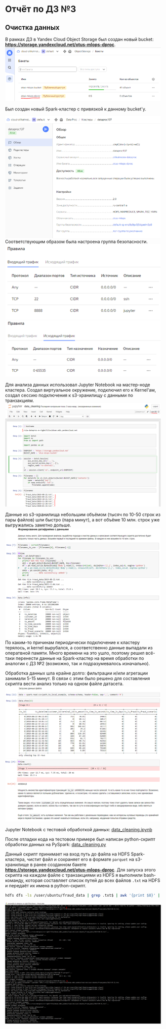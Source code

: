 # Отчёт по ДЗ №3

## Очистка данных
В рамках ДЗ в Yandex Cloud Object Storage был создан новый bucket:  
**https://storage.yandexcloud.net/otus-mlops-dproc**.  
![Новый bucket](hw3_img/new_bucket.PNG "Новый bucket")  

Был создан новый Spark-кластер с привязкой к данному bucket'у.  

![Новый Spark-кластер](hw3_img/new_spark_cluster.PNG "Новый Spark-кластер")  
Соответствующим образом была настроена группа безопасности.  
![Настройка группы безопасности](hw3_img/cluster_secgroup_in.PNG "Настройка группы безопасности")  
![Настройка группы безопасности](hw3_img/cluster_secgroup_out.PNG "Настройка группы безопасности")  

Для анализа данных использовал Jupyter Notebook на мастер-ноде кластера. Создал виртуальное окружение,
подключил его к Kernel'ам, создал сессию подключения к s3-хранилищу с данными по транзакциям.  
![Jupyter Notebook а Spark-кластере](hw3_img/jupyter_on_spark_cluster.PNG "Jupyter Notebook а Spark-кластере")  

Данные из s3-хранилища небольшим объёмом (тысяч по 10-50 строк из пары файлов) шли быстро (пара минут),
а вот объёме 10 млн. строк уже выгружались заметно дольше.  
![Выгрузка данных из объектного хранилища](hw3_img/data_from_s3.PNG "Выгрузка данных из объектного хранилища")  
По каким-то причинам периодически подключение к кластеру терялось, и kernel вырубался, а соответственно
данные выпадали из оператвной памяти. Много времени на это ушло, поэтому решил всё-таки перенести данные
на Spark-кластер на время обработки по аналогии с ДЗ №2 (возможно, так и подразумевалось изначально).  

Обработка данных шла крайне долго: фильтрации и/или агрегации занимали 5-15 минут. В связи с этим
было решено для составления скрипта вести анализ только на одном файле датасета.  
![Файл примера данных](hw3_img/example_data.PNG "Файл примера данных")  
![Начало_анализа](hw3_img/example_data_analysis.PNG "Начало_анализа")  

Jupyter Notebook с тестовой обработкой данных:
[data_cleaning.ipynb](data_cleaning.ipynb)

После отладки кода на тестовом примере был написан python-скрипт обработки данных на PySpark:
[data_cleaning.py](../data_cleaning.py)

Данный скрипт принимает на вход путь до файла на HDFS Spark-кластера, чистит файл и сохраняет его в формате
`parquet` на s3-хранилище в ранее созданном бакете **https://storage.yandexcloud.net/otus-mlops-dproc**.
Для запуска этого скрипта на каждом файле с транзакциями из HDFS я выполнили bash-команду, которая
составляет список путей до всех файлов `.txt` на HDFS и передаёт их имена в python-скрипт.
```bash
hdfs dfs -ls /user/ubuntu/fraud_data | grep .txt$ | awk '{print $8}' | while read fn; do python ../data_cleaning.py $fn; done
```
![Работа скрипта](hw3_img/process_all_data.PNG "Работа скрипта")  
